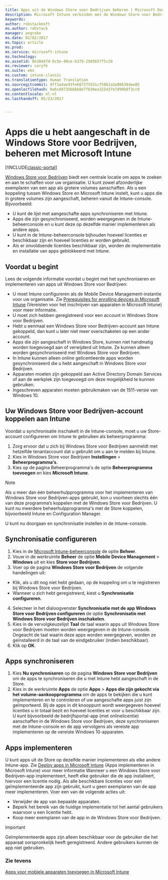 ```yaml
---
title: Apps uit de Windows Store voor Bedrijven beheren | Microsoft Docs
description: Microsoft Intune verbinden met de Windows Store voor Bedrijven als u apps via het volume-aankoopprogramma hebt gekocht vanuit de Intune-console.
keywords: 
author: robstackmsft
ms.author: robstack
manager: angrobe
ms.date: 02/02/2017
ms.topic: article
ms.prod: 
ms.service: microsoft-intune
ms.technology: 
ms.assetid: 8e38d47d-0c5e-40ce-b379-29d3657f5c28
ms.reviewer: coryfe
ms.suite: ems
ms.custom: intune-classic
ms.translationtype: Human Translation
ms.sourcegitcommit: 9ff1adae93fe6873f5551cf58b1a2e89638dee85
ms.openlocfilehash: 0a6c84735b6bb8e7f636ea155437e7d90b8f3cc0
ms.contentlocale: nl-nl
ms.lasthandoff: 05/23/2017


---
```


# <a name="manage-apps-you-purchased-from-the-windows-store-for-business-with-microsoft-intune"></a>Apps die u hebt aangeschaft in de Windows Store voor Bedrijven, beheren met Microsoft Intune

[!INCLUDE[classic-portal](../includes/classic-portal.md)]

[Windows Store voor Bedrijven](https://www.microsoft.com/business-store) biedt een centrale locatie om apps te zoeken en aan te schaffen voor uw organisatie. U kunt zowel afzonderlijke exemplaren van een app als grotere volumes aanschaffen. Als u een koppeling tussen Windows Store en Microsoft Intune instelt, kunt u apps die in grotere volumes zijn aangeschaft, beheren vanuit de Intune-console. Bijvoorbeeld:
* U kunt de lijst met aangeschafte apps synchroniseren met Intune.
* Apps die zijn gesynchroniseerd, worden weergegeven in de Intune-beheerconsole en u kunt deze op dezelfde manier implementeren als andere apps.
* U kunt in de Intune-beheerconsole bijhouden hoeveel licenties er beschikbaar zijn en hoeveel licenties er worden gebruikt.
* Als er onvoldoende licenties beschikbaar zijn, worden de implementatie en installatie van apps geblokkeerd met Intune.

## <a name="before-you-start"></a>Voordat u begint
Lees de volgende informatie voordat u begint met het synchroniseren en implementeren van apps uit Windows Store voor Bedrijven:
* U moet Intune configureren als de Mobile Device Management-instantie voor uw organisatie. Zie [Prerequisites for enrolling devices in Microsoft Intune](prerequisites-for-enrollment.md) (Vereisten voor het inschrijven van apparaten in Microsoft Intune) voor meer informatie.
* U moet zich hebben geregistreerd voor een account in Windows Store voor Bedrijven.
* Hebt u eenmaal een Windows Store voor Bedrijven-account aan Intune gekoppeld, dan kunt u later niet meer overschakelen op een ander account.
* Apps die zijn aangeschaft in Windows Store, kunnen niet handmatig worden toegevoegd aan of verwijderd uit Intune. Ze kunnen alleen worden gesynchroniseerd met Windows Store voor Bedrijven.
* In Intune kunnen alleen online gelicentieerde apps worden gesynchroniseerd die u hebt aangeschaft in Windows Store voor Bedrijven.
* Apparaten moeten zijn gekoppeld aan Active Directory Domain Services of aan de werkplek zijn toegevoegd om deze mogelijkheid te kunnen gebruiken.
* Ingeschreven apparaten moeten gebruikmaken van de 1511-versie van Windows 10.

## <a name="associate-your-windows-store-for-business-account-with-intune"></a>Uw Windows Store voor Bedrijven-account koppelen aan Intune
Voordat u synchronisatie inschakelt in de Intune-console, moet u uw Store-account configureren om Intune te gebruiken als beheerprogramma:
1. Zorg ervoor dat u zich bij Windows Store voor Bedrijven aanmeldt met hetzelfde tenantaccount dat u gebruikt om u aan te melden bij Intune.
2. Kies in Windows Store voor Bedrijven **Instellingen** > **Beheerprogramma's**.
3. Kies op de pagina Beheerprogramma's de optie **Beheerprogramma toevoegen** en kies **Microsoft Intune**.

> [!NOTE]
> Als u meer dan één beheerhulpprogramma voor het implementeren van Windows Store voor Bedrijven-apps gebruikt, kon u voorheen slechts één van deze programma’s koppelen met de Windows Store voor Bedrijven. U kunt nu meerdere beheerhulpprogramma's met de Store koppelen, bijvoorbeeld Intune en Configuration Manager.

U kunt nu doorgaan en synchronisatie instellen in de Intune-console.

## <a name="configure-synchronization"></a>Synchronisatie configureren

1. Kies in de [Microsoft Intune-beheerconsole](https://manage.microsoft.com) de optie **Beheer**.
2. Vouw in de werkruimte **Beheer** de optie **Mobile Device Management** > **Windows** uit en kies **Store voor Bedrijven**.
3. Voer op de pagina **Windows Store voor Bedrijven** de volgende handelingen uit:
 * Klik, als u dit nog niet hebt gedaan, op de koppeling om u te registreren bij Windows Store voor Bedrijven.
 * Wanneer u zich hebt geregistreerd, kiest u **Synchronisatie configureren**.
4. Selecteer in het dialoogvenster **Synchronisatie met de app Windows Store voor Bedrijven configureren** de optie **Synchronisatie met Windows Store voor Bedrijven inschakelen**.
5. Kies in de vervolgkeuzelijst **Taal** de taal waarin apps uit Windows Store voor Bedrijven moeten worden weergegeven in de Intune-console. Ongeacht de taal waarin deze apps worden weergegeven, worden ze geïnstalleerd in de taal van de eindgebruiker (indien beschikbaar).
6. Klik op **OK**.

## <a name="synchronize-apps"></a>Apps synchroniseren

1. Kies **Nu synchroniseren** op de pagina **Windows Store voor Bedrijven** om de apps te synchroniseren die u met Intune hebt aangeschaft in de Store.
2. Kies in de werkruimte **Apps** de optie **Apps** > **Apps die zijn gekocht via het volume-aankoopprogramma** om de apps te bekijken die u kunt implementeren en te controleren of uw aangeschafte apps juist zijn geïmporteerd. Bij de apps in dit knooppunt wordt weergegeven hoeveel licenties u in totaal bezit en hoeveel licenties er voor u beschikbaar zijn.
U kunt bijvoorbeeld de bedrijfsportal-app (met onlinelicentie) aanschaffen in de Windows Store voor Bedrijven, deze synchroniseren met de Intune-console en de app vervolgens als vereiste app implementeren op de vereiste Windows 10-apparaten. 


## <a name="deploy-apps"></a>Apps implementeren

U kunt apps uit de Store op dezelfde manier implementeren als elke andere Intune-app. Zie [Deploy apps in Microsoft Intune](deploy-apps-in-microsoft-intune.md) (Apps implementeren in Microsoft Intune) voor meer informatie
Wanneer u een Windows Store voor Bedrijven-app implementeert, heeft elke gebruiker die de app installeert, hiervoor een licentie nodig. Als alle beschikbare licenties voor een geïmplementeerde app zijn gebruikt, kunt u geen exemplaren van de app meer implementeren. Voer een van de volgende acties uit:
* Verwijder de app van bepaalde apparaten.
* Beperk het bereik van de huidige implementatie tot het aantal gebruikers waarvoor u een licentie hebt.
* Koop meer exemplaren van de app in de Windows Store voor Bedrijven.

> [!Important]
> Geïmplementeerde apps zijn alleen beschikbaar voor de gebruiker die het apparaat oorspronkelijk heeft geregistreerd. Andere gebruikers kunnen de app niet gebruiken.


### <a name="see-also"></a>Zie tevens
[Apps voor mobiele apparaten toevoegen in Microsoft Intune](add-apps-for-mobile-devices-in-microsoft-intune.md)


